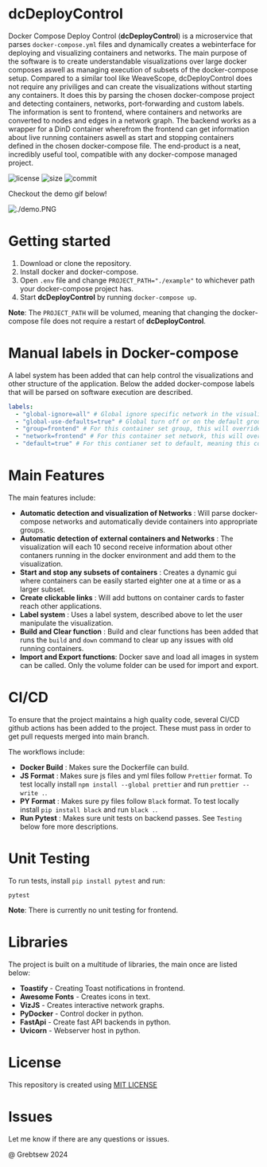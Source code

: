 # dcDeployControl

Docker Compose Deploy Control (**dcDeployControl**) is a microservice that parses `docker-compose.yml` files and dynamically creates a webinterface for deploying and visualizing containers and networks. The main purpose of the software is to create understandable visualizations over large docker composes aswell as managing execution of subsets of the docker-compose setup. Compared to a similar tool like WeaveScope, dcDeployControl does not require any priviliges and can create the visualizations without starting any containers. It does this by parsing the chosen docker-compose project and detecting containers, networks, port-forwarding and custom labels. The information is sent to frontend, where containers and networks are converted to nodes and edges in a network graph. The backend works as a wrapper for a DinD container wherefrom the frontend can get information about live running containers aswell as start and stopping containers defined in the chosen docker-compose file. The end-product is a neat, incredibly useful tool, compatible with any docker-compose managed project.

![license](https://img.shields.io/github/license/grebtsew/dcDeployControl)
![size](https://img.shields.io/github/repo-size/grebtsew/dcDeployControl)
![commit](https://img.shields.io/github/last-commit/grebtsew/dcDeployControl)

Checkout the demo gif below!

![./demo.PNG](./docs/demo.gif)

# Getting started

1. Download or clone the repository.
2. Install docker and docker-compose.
3. Open `.env` file and change `PROJECT_PATH="./example"` to whichever path your docker-compose project has.
4. Start **dcDeployControl** by running `docker-compose up`.

**Note**: The `PROJECT_PATH` will be volumed, meaning that changing the docker-compose file does not require a restart of **dcDeployControl**.

# Manual labels in Docker-compose

A label system has been added that can help control the visualizations and other structure of the application. Below the added docker-compose labels that will be parsed on software execution are described.

```yml
labels:
  - "global-ignore=all" # Global ignore specific network in the visualizations.
  - "global-use-defaults=true" # Global turn off or on the default group option.
  - "group=frontend" # For this container set group, this will override network group detection.
  - "network=frontend" # For this container set network, this will override network group detection.
  - "default=true" # For this contianer set to default, meaning this container will be included in the default group.
```

# Main Features

The main features include:

- **Automatic detection and visualization of Networks** : Will parse docker-compose networks and automatically devide containers into appropriate groups.
- **Automatic detection of external containers and Networks** : The visualization will each 10 second receive information about other contaners running in the docker environment and add them to the visualization.
- **Start and stop any subsets of containers** : Creates a dynamic gui where containers can be easily started eighter one at a time or as a larger subset.
- **Create clickable links** : Will add buttons on container cards to faster reach other applications.
- **Label system** : Uses a label system, described above to let the user manipulate the visualization.
- **Build and Clear function** : Build and clear functions has been added that runs the `build` and `down` command to clear up any issues with old running containers.
- **Import and Export functions**: Docker save and load all images in system can be called. Only the volume folder can be used for import and export.

# CI/CD

To ensure that the project maintains a high quality code, several CI/CD github actions has been added to the project. These must pass in order to get pull requests merged into main branch.

The workflows include:

- **Docker Build** : Makes sure the Dockerfile can build.
- **JS Format** : Makes sure js files and yml files follow `Prettier` format. To test locally install `npm install --global prettier` and run `prettier --write .`.
- **PY Format** : Makes sure py files follow `Black` format. To test locally install `pip install black` and run `black .`.
- **Run Pytest** : Makes sure unit tests on backend passes. See `Testing` below fore more descriptions.

# Unit Testing

To run tests, install `pip install pytest` and run:

```
pytest
```

**Note**: There is currently no unit testing for frontend.

# Libraries

The project is built on a multitude of libraries, the main once are listed below:

- **Toastify** - Creating Toast notifications in frontend.
- **Awesome Fonts** - Creates icons in text.
- **VizJS** - Creates interactive network graphs.
- **PyDocker** - Control docker in python.
- **FastApi** - Create fast API backends in python.
- **Uvicorn** - Webserver host in python.

# License

This repository is created using [MIT LICENSE](./LICENSE)

# Issues

Let me know if there are any questions or issues.

@ Grebtsew 2024
